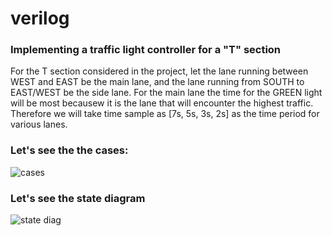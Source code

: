 # verilog
### Implementing a traffic light controller for a "T" section

For the T section considered in the project, let the lane running between WEST and EAST be the main lane, and the lane running from SOUTH to EAST/WEST be the side lane.
For the main lane the time for the GREEN light will be most becausew it is the lane that will encounter the highest traffic. Therefore we will take time sample as [7s, 5s, 3s, 2s] as the time period for various lanes.
### Let's see the the cases:
![cases](https://user-images.githubusercontent.com/68055267/134815791-86f070d4-78b0-4b8c-8096-822f38e24948.jpeg)
 
### Let's see the state diagram
![state diag](https://user-images.githubusercontent.com/68055267/134815797-3f8880c9-9f1d-4a00-9b82-9efc65b3e4af.jpeg)

